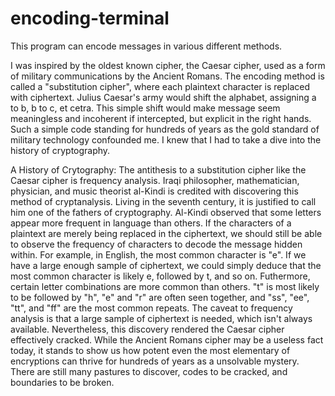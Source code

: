 # encoding-terminal
This program can encode messages in various different methods. 

I was inspired by the oldest known cipher, the Caesar cipher, used as a form of military communications by the Ancient Romans. The encoding method is called a "substitution cipher", where each plaintext character is replaced with ciphertext. Julius Caesar's army would shift the alphabet, assigning a to b, b to c, et cetra. This simple shift would make message seem meaningless and incoherent if intercepted, but explicit in the right hands. Such a simple code standing for hundreds of years as the gold standard of military technology confounded me. I knew that I had to take a dive into the history of cryptography. 

A History of Crytography:
The antithesis to a substitution cipher like the Caesar cipher is frequency analysis. Iraqi philosopher, mathematician, physician, and music theorist al-Kindi is credited with discovering this method of cryptanalysis. Living in the seventh century, it is justified to call him one of the fathers of cryptography. Al-Kindi observed that some letters appear more frequent in language than others. If the characters of a plaintext are merely being replaced in the ciphertext, we should still be able to observe the frequency of characters to decode the message hidden within. For example, in English, the most common character is "e". If we have a large enough sample of ciphertext, we could simply deduce that the most common character is likely e, followed by t, and so on. Futhermore, certain letter combinations are more common than others. "t" is most likely to be followed by "h", "e" and "r" are often seen together, and "ss", "ee", "tt", and "ff" are the most common repeats. The caveat to frequency analysis is that a large sample of ciphertext is needed, which isn't always available. Nevertheless, this discovery rendered the Caesar cipher effectively cracked.
While the Ancient Romans cipher may be a useless fact today, it stands to show us how potent even the most elementary of encryptions can thrive for hundreds of years as a unsolvable mystery. There are still many pastures to discover, codes to be cracked, and boundaries to be broken.
